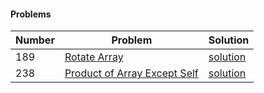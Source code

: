 #### Problems
|  Number | Problem |   Solution |
| --- | --- | --- |
|  189 | [Rotate Array](https://leetcode.com/problems/rotate-array/) | [solution](/Miscellaneous/Rotate_Array.py)|
|  238 | [Product of Array Except Self](https://leetcode.com/problems/product-of-array-except-self/) | [solution](/Miscellaneous/Product_of_Array_Except_Self.py)|
